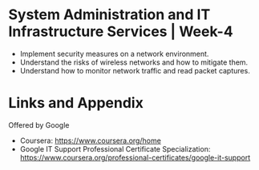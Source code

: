 # System Administration and IT Infrastructure Services | Week-4

* Implement security measures on a network environment.
* Understand the risks of wireless networks and how to mitigate them.
* Understand how to monitor network traffic and read packet captures.

Links and Appendix
========================================================
Offered by Google


- Coursera: https://www.coursera.org/home
- Google IT Support Professional Certificate Specialization: https://www.coursera.org/professional-certificates/google-it-support
